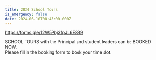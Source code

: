 ```yaml
---
title: 2024 School Tours
is_emergency: false
date: 2024-06-10T08:47:00.000Z
---
```

https://forms.gle/12W5Pbj3fpJL6E8B9

SCHOOL TOURS with the Principal and student leaders can be BOOKED NOW.  
Please fill in the booking form to book your time slot.
